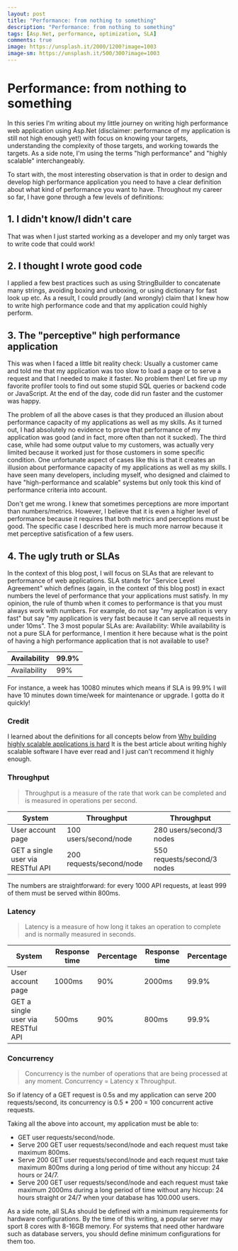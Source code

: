 ```yaml
---
layout: post
title: "Performance: from nothing to something"
description: "Performance: from nothing to something"
tags: [Asp.Net, performance, optimization, SLA]
comments: true
image: https://unsplash.it/2000/1200?image=1003
image-sm: https://unsplash.it/500/300?image=1003
---
```


# Performance: from nothing to something

In this series I'm writing about my little journey on writing high performance web application using Asp.Net (disclaimer: performance of my application is still not high enough yet!) with focus on knowing your targets, understanding the complexity of those targets, and working towards the targets. As a side note, I'm using the terms "high performance" and "highly scalable" interchangeably.

To start with, the most interesting observation is that in order to design and develop high performance application you need to have a clear definition about what kind of performance you want to have. Throughout my career so far, I have gone through a few levels of definitions:

## 1. I didn't know/I didn't care
That was when I just started working as a developer and my only target was to write code that could work!
## 2. I thought I wrote good code
I applied a few best practices such as using StringBuilder to concatenate many strings, avoiding boxing and unboxing, or using dictionary for fast look up etc. As a result, I could proudly (and wrongly) claim that I knew how to write high performance code and that my application could highly perform.
## 3. The "perceptive" high performance application
This was when I faced a little bit reality check: Usually a customer came and told me that my application was too slow to load a page or to serve a request and that I needed to make it faster. No problem then! Let fire up my favorite profiler tools to find out some stupid SQL queries or backend code or JavaScript. At the end of the day, code did run faster and the customer was happy. 

The problem of all the above cases is that they produced an illusion about performance capacity of my applications as well as my skills. As it turned out, I had absolutely no evidence to prove that performance of my application was good (and in fact, more often than not it sucked). The third case, while had some output value to my customers, was actually very limited because it worked just for those customers in some specific condition. One unfortunate aspect of cases like this is that it creates an illusion about performance capacity of my applications as well as my skills. I have seen many developers, including myself, who designed and claimed to have "high-performance and scalable" systems but only took this kind of performance criteria into account.

Don't get me wrong. I knew that sometimes perceptions are more important than numbers/metrics. However, I believe that it is even a higher level of performance because it requires that both metrics and perceptions must be good. The specific case I described here is much more narrow because it met perceptive satisfication of a few users.

## 4. The ugly truth or SLAs
In the context of this blog post, I will focus on SLAs that are relevant to performance of web applications. SLA stands for "Service Level Agreement" which defines (again, in the context of this blog post) in exact numbers the level of performance that your applications must satisfy. In my opinion, the rule of thumb when it comes to performance is that you must always work with numbers. For example, do not say "my application is very fast" but say "my application is very fast because it can serve all requests in under 10ms". The 3 most popular SLAs are:
Availability: While availability is not a pure SLA for performance, I mention it here because what is the point of having a high performance application that is not available to use?

| Availability | 99.9% |
|--------------|-------|
| Availability | 99%   |

For instance, a week has 10080 minutes which means if SLA is 99.9% I will have 10 minutes down time/week for maintenance or upgrade. I gotta do it quickly!

### Credit
I learned about the definitions for all concepts below from [Why building highly scalable applications is hard](https://blogs.msdn.microsoft.com/mcsuksoldev/2015/01/22/why-building-highly-scalable-applications-is-hard-part-1/) It is the best article about writing highly scalable software I have ever read and I just can't recommend it highly enough.


### Throughput

> Throughput is a measure of the rate that work can be completed and is measured in operations per second.

| System                            | Throughput               | Throughput                  |
|-----------------------------------|--------------------------|-----------------------------|
| User account page                 | 100 users/second/node    | 280 users/second/3 nodes    |
| GET a single user via RESTful API | 200 requests/second/node | 550 requests/second/3 nodes |

The numbers are straightforward: for every 1000 API requests, at least 999 of them must be served within 800ms.

### Latency
> Latency is a measure of how long it takes an operation to complete and is normally measured in seconds. 

| System                            | Response time | Percentage | Response time | Percentage |
|-----------------------------------|---------------|------------|---------------|------------|
| User account page                 | 1000ms        | 90%        | 2000ms        | 99.9%      |
| GET a single user via RESTful API | 500ms         | 90%        | 800ms         | 99.9%      |

### Concurrency
> Concurrency is the number of operations that are being processed at any moment.
>			Concurrency = Latency x Throughput.

So if latency of a GET request is 0.5s and my application can serve 200 requests/second, its concurrency is 0.5 * 200 = 100 concurrent active requests.

Taking all the above into account, my application must be able to:
- GET user requests/second/node.
- Serve 200 GET user requests/second/node and each request must take maximum 800ms.
- Serve 200 GET user requests/second/node and each request must take maximum 800ms during a long period of time without any hiccup: 24 hours or 24/7.
- Serve 200 GET user requests/second/node and each request must take maximum 2000ms during a long period of time without any hiccup: 24 hours straight or 24/7 when your database has 100.000 users.
	
As a side note, all SLAs should be defined with a minimum requirements for hardware configurations. By the time of this writing, a popular server may sport 8 cores with 8-16GB memory. For systems that need other hardware such as database servers, you should define minimum configurations for them too.
